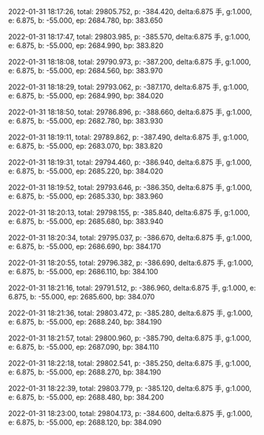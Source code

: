 2022-01-31 18:17:26, total: 29805.752, p: -384.420, delta:6.875 手, g:1.000, e: 6.875, b: -55.000, ep: 2684.780, bp: 383.650

2022-01-31 18:17:47, total: 29803.985, p: -385.570, delta:6.875 手, g:1.000, e: 6.875, b: -55.000, ep: 2684.990, bp: 383.820

2022-01-31 18:18:08, total: 29790.973, p: -387.200, delta:6.875 手, g:1.000, e: 6.875, b: -55.000, ep: 2684.560, bp: 383.970

2022-01-31 18:18:29, total: 29793.062, p: -387.170, delta:6.875 手, g:1.000, e: 6.875, b: -55.000, ep: 2684.990, bp: 384.020

2022-01-31 18:18:50, total: 29786.896, p: -388.660, delta:6.875 手, g:1.000, e: 6.875, b: -55.000, ep: 2682.780, bp: 383.930

2022-01-31 18:19:11, total: 29789.862, p: -387.490, delta:6.875 手, g:1.000, e: 6.875, b: -55.000, ep: 2683.070, bp: 383.820

2022-01-31 18:19:31, total: 29794.460, p: -386.940, delta:6.875 手, g:1.000, e: 6.875, b: -55.000, ep: 2685.220, bp: 384.020

2022-01-31 18:19:52, total: 29793.646, p: -386.350, delta:6.875 手, g:1.000, e: 6.875, b: -55.000, ep: 2685.330, bp: 383.960

2022-01-31 18:20:13, total: 29798.155, p: -385.840, delta:6.875 手, g:1.000, e: 6.875, b: -55.000, ep: 2685.680, bp: 383.940

2022-01-31 18:20:34, total: 29795.037, p: -386.670, delta:6.875 手, g:1.000, e: 6.875, b: -55.000, ep: 2686.690, bp: 384.170

2022-01-31 18:20:55, total: 29796.382, p: -386.690, delta:6.875 手, g:1.000, e: 6.875, b: -55.000, ep: 2686.110, bp: 384.100

2022-01-31 18:21:16, total: 29791.512, p: -386.960, delta:6.875 手, g:1.000, e: 6.875, b: -55.000, ep: 2685.600, bp: 384.070

2022-01-31 18:21:36, total: 29803.472, p: -385.280, delta:6.875 手, g:1.000, e: 6.875, b: -55.000, ep: 2688.240, bp: 384.190

2022-01-31 18:21:57, total: 29800.960, p: -385.790, delta:6.875 手, g:1.000, e: 6.875, b: -55.000, ep: 2687.090, bp: 384.110

2022-01-31 18:22:18, total: 29802.541, p: -385.250, delta:6.875 手, g:1.000, e: 6.875, b: -55.000, ep: 2688.270, bp: 384.190

2022-01-31 18:22:39, total: 29803.779, p: -385.120, delta:6.875 手, g:1.000, e: 6.875, b: -55.000, ep: 2688.480, bp: 384.200

2022-01-31 18:23:00, total: 29804.173, p: -384.600, delta:6.875 手, g:1.000, e: 6.875, b: -55.000, ep: 2688.120, bp: 384.090